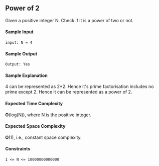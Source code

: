 ## **Power of 2**
Given a positive integer N. Check if it is a power of two or not.

#### **Sample Input**
	input: N = 4

#### **Sample Output**
	Output: Yes


#### **Sample Explanation**
4 can be represented as 2*2. Hence it's prime factorisation includes no prime except 2. Hence it can be represented as a power of 2.

#### **Expected Time Complexity**
__O__(log(N)), where N is the positive integer.

#### **Expected Space Complexity**
__O__(1), i.e., constant space complexity.

#### **Constraints**
	1 <= N <= 10000000000000